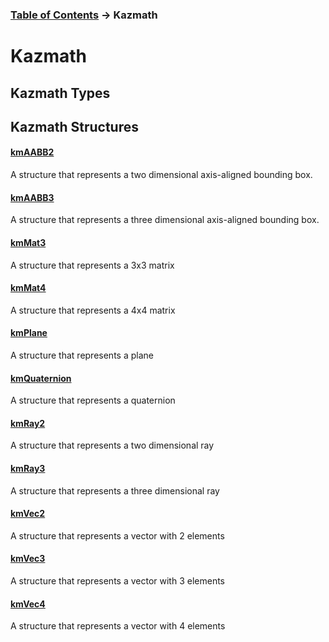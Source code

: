 ### [Table of Contents](../Lua.md) -> Kazmath  
# Kazmath  
## Kazmath Types  
## Kazmath Structures  
#### [kmAABB2](aabb2.md)  
A structure that represents a two dimensional axis-aligned bounding box.  
#### [kmAABB3](aabb3.md)  
A structure that represents a three dimensional axis-aligned bounding box.  
#### [kmMat3](mat3.md)  
A structure that represents a 3x3 matrix  
#### [kmMat4](mat4.md)  
A structure that represents a 4x4 matrix  
#### [kmPlane](plane.md)  
A structure that represents a plane  
#### [kmQuaternion](quaternion.md)  
A structure that represents a quaternion  
#### [kmRay2](ray2.md)  
A structure that represents a two dimensional ray  
#### [kmRay3](ray3.md)  
A structure that represents a three dimensional ray  
#### [kmVec2](vec2.md)  
A structure that represents a vector with 2 elements  
#### [kmVec3](vec3.md)  
A structure that represents a vector with 3 elements  
#### [kmVec4](vec4.md)  
A structure that represents a vector with 4 elements  
